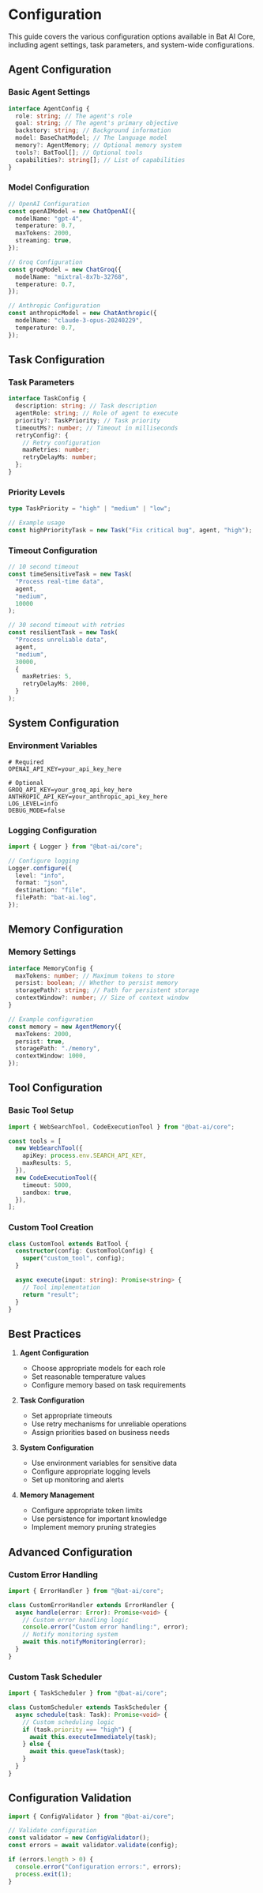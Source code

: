 # Configuration

This guide covers the various configuration options available in Bat AI Core, including agent settings, task parameters, and system-wide configurations.

## Agent Configuration

### Basic Agent Settings

```typescript
interface AgentConfig {
  role: string; // The agent's role
  goal: string; // The agent's primary objective
  backstory: string; // Background information
  model: BaseChatModel; // The language model
  memory?: AgentMemory; // Optional memory system
  tools?: BatTool[]; // Optional tools
  capabilities?: string[]; // List of capabilities
}
```

### Model Configuration

```typescript
// OpenAI Configuration
const openAIModel = new ChatOpenAI({
  modelName: "gpt-4",
  temperature: 0.7,
  maxTokens: 2000,
  streaming: true,
});

// Groq Configuration
const groqModel = new ChatGroq({
  modelName: "mixtral-8x7b-32768",
  temperature: 0.7,
});

// Anthropic Configuration
const anthropicModel = new ChatAnthropic({
  modelName: "claude-3-opus-20240229",
  temperature: 0.7,
});
```

## Task Configuration

### Task Parameters

```typescript
interface TaskConfig {
  description: string; // Task description
  agentRole: string; // Role of agent to execute
  priority?: TaskPriority; // Task priority
  timeoutMs?: number; // Timeout in milliseconds
  retryConfig?: {
    // Retry configuration
    maxRetries: number;
    retryDelayMs: number;
  };
}
```

### Priority Levels

```typescript
type TaskPriority = "high" | "medium" | "low";

// Example usage
const highPriorityTask = new Task("Fix critical bug", agent, "high");
```

### Timeout Configuration

```typescript
// 10 second timeout
const timeSensitiveTask = new Task(
  "Process real-time data",
  agent,
  "medium",
  10000
);

// 30 second timeout with retries
const resilientTask = new Task(
  "Process unreliable data",
  agent,
  "medium",
  30000,
  {
    maxRetries: 5,
    retryDelayMs: 2000,
  }
);
```

## System Configuration

### Environment Variables

```env
# Required
OPENAI_API_KEY=your_api_key_here

# Optional
GROQ_API_KEY=your_groq_api_key_here
ANTHROPIC_API_KEY=your_anthropic_api_key_here
LOG_LEVEL=info
DEBUG_MODE=false
```

### Logging Configuration

```typescript
import { Logger } from "@bat-ai/core";

// Configure logging
Logger.configure({
  level: "info",
  format: "json",
  destination: "file",
  filePath: "bat-ai.log",
});
```

## Memory Configuration

### Memory Settings

```typescript
interface MemoryConfig {
  maxTokens: number; // Maximum tokens to store
  persist: boolean; // Whether to persist memory
  storagePath?: string; // Path for persistent storage
  contextWindow?: number; // Size of context window
}

// Example configuration
const memory = new AgentMemory({
  maxTokens: 2000,
  persist: true,
  storagePath: "./memory",
  contextWindow: 1000,
});
```

## Tool Configuration

### Basic Tool Setup

```typescript
import { WebSearchTool, CodeExecutionTool } from "@bat-ai/core";

const tools = [
  new WebSearchTool({
    apiKey: process.env.SEARCH_API_KEY,
    maxResults: 5,
  }),
  new CodeExecutionTool({
    timeout: 5000,
    sandbox: true,
  }),
];
```

### Custom Tool Creation

```typescript
class CustomTool extends BatTool {
  constructor(config: CustomToolConfig) {
    super("custom_tool", config);
  }

  async execute(input: string): Promise<string> {
    // Tool implementation
    return "result";
  }
}
```

## Best Practices

1. **Agent Configuration**

   - Choose appropriate models for each role
   - Set reasonable temperature values
   - Configure memory based on task requirements

2. **Task Configuration**

   - Set appropriate timeouts
   - Use retry mechanisms for unreliable operations
   - Assign priorities based on business needs

3. **System Configuration**

   - Use environment variables for sensitive data
   - Configure appropriate logging levels
   - Set up monitoring and alerts

4. **Memory Management**
   - Configure appropriate token limits
   - Use persistence for important knowledge
   - Implement memory pruning strategies

## Advanced Configuration

### Custom Error Handling

```typescript
import { ErrorHandler } from "@bat-ai/core";

class CustomErrorHandler extends ErrorHandler {
  async handle(error: Error): Promise<void> {
    // Custom error handling logic
    console.error("Custom error handling:", error);
    // Notify monitoring system
    await this.notifyMonitoring(error);
  }
}
```

### Custom Task Scheduler

```typescript
import { TaskScheduler } from "@bat-ai/core";

class CustomScheduler extends TaskScheduler {
  async schedule(task: Task): Promise<void> {
    // Custom scheduling logic
    if (task.priority === "high") {
      await this.executeImmediately(task);
    } else {
      await this.queueTask(task);
    }
  }
}
```

## Configuration Validation

```typescript
import { ConfigValidator } from "@bat-ai/core";

// Validate configuration
const validator = new ConfigValidator();
const errors = await validator.validate(config);

if (errors.length > 0) {
  console.error("Configuration errors:", errors);
  process.exit(1);
}
```
